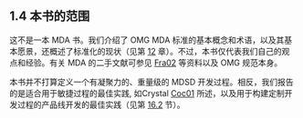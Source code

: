 ## 1.4 本书的范围

这不是一本 MDA 书。我们介绍了 OMG MDA 标准的基本概念和术语，以及其基本愿景，还概述了标准化的现状（见第 [12](../ch12/0.md)  章）。不过，本书仅代表我们自己的观点和经验。有关 MDA 的二手文献可参见 [Fra02](../ref.md#fra02) 等资料以及 OMG 规范本身。

本书并不打算定义一个有凝聚力的、重量级的 MDSD 开发过程。相反，我们报告的是适合用于敏捷过程的最佳实践, 如Crystal [Coc01](../ref.md#coc01) 所述，以及用于构建定制开发过程的产品线开发的最佳实践（见第 [16.2](../ch16/2.md) 节）。
